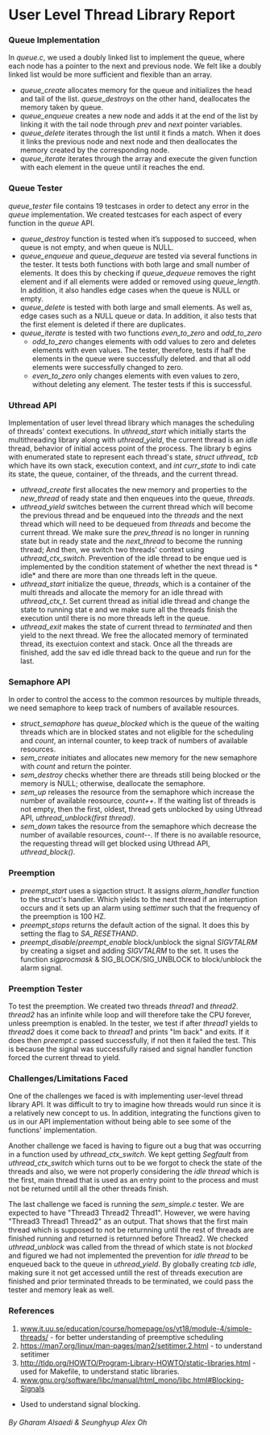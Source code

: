 # User Level Thread Library Report

### Queue Implementation
In *queue.c*, we used a doubly linked list to implement the queue, where each 
node has a pointer to the next and previous node. We felt like a doubly linked 
list would be more sufficient and flexible than an array.
- *queue_create* allocates memory for the queue and initializes the head and 
tail of the list. *queue_destroys* on the other hand, deallocates the memory 
taken by queue.
- *queue_enqueue* creates a new node and adds it at the end of the list by 
linking it with the tail node through *prev* and *next* pointer variables.
- *queue_delete* iterates through the list until it finds a match. When it does 
it links the previous node and next node and then deallocates the memory 
created by the corresponding node.
- *queue_iterate* iterates through the array and execute the given function 
with each element in the queue until it reaches the end.

### Queue Tester
*queue_tester* file contains 19 testcases in order to detect any error in the 
*queue* implementation. We created testcases for each aspect of every function 
in the *queue* API.
- *queue_destroy* function is tested when it’s supposed to succeed, when queue 
is not empty, and when queue is NULL. 
- *queue_enqueue* and *queue_dequeue* are tested via several functions in the 
tester. It tests both functions with both large and small number of elements. 
It does this by checking if *queue_dequeue* removes the right element and if 
all elements were added or removed using *queue_length*. In addition, it also 
handles edge cases when the queue is NULL or empty.
- *queue_delete* is tested with both large and small elements. As well as, edge
cases such as a NULL queue or data. In addition, it also tests that the first 
 element is deleted if there are duplicates.
- *queue_iterate* is tested with two functions *even_to_zero* and *odd_to_zero* 
    - *odd_to_zero* changes elements with odd values to zero and deletes 
elements with even values. The tester, therefore, tests if half the elements in 
 the queue were successfully deleted. and that all odd elements were 
successfully changed to zero.
    - *even_to_zero* only changes elements with even values to zero, without 
deleting any element. The tester tests if this is successful.

### Uthread API
Implementation of user level thread library which manages the scheduling of 
threads' context executions. In *uthread_start* which initially starts the 
multithreading library along with *uthread_yield*, the current thread is an 
*idle* thread, behavior of initial access point of the process. The library b
egins with enumerated state to represent each thread's state, *struct uthread_
tcb* which have its own stack, execution context, and *int curr_state* to indi
cate its state, the queue, container, of the threads, and the current thread.
- *uthread_create* first allocates the new memory and properties to the 
*new_thread* of ready state and then enqueues into the queue, *threads*.
- *uthread_yield* switches between the current thread which will become the 
previous thread and be enqueued into the *threads* and the next thread which 
will need to be dequeued from *threads* and become the current thread. We make 
sure the *prev_thread* is no longer in running state but in ready state and the
 *next_thread* to become the running thread; And then, we switch two threads' 
context using *uthread_ctx_switch*. Prevention of the idle thread to be enque
ued is implemented by the condition statement of whether the next thread is *
idle* and there are more than one threads left in the queue. 
- *uthread_start* initialize the queue, *threads*, which is a container of the 
multi threads and allocate the memory for an idle thread with *uthread_ctx_t*.
Set current thread as initial idle thread and change the state to running stat
e and we make sure all the threads finish the execution until there is no more 
threads left in the queue.
- *uthread_exit* makes the state of current thread to *terminated* and then 
yield to the next thread. We free the allocated memory of terminated thread, 
its exectuion context and stack. Once all the threads are finished, add the sav
ed idle thread back to the queue and run for the last.

### Semaphore API
In order to control the access to the common resources by multiple threads, we 
need semaphore to keep track of numbers of available resources.
- *struct_semaphore* has *queue_blocked* which is the queue of the waiting 
threads which are in blocked states and not eligible for the scheduling and
*count*, an internal counter, to keep track of numbers of available resources.
- *sem_create* initiates and allocates new memory for the new semaphore with
*count* and return the pointer.
- *sem_destroy* checks whether there are threads still being blocked or the
memory is NULL; otherwise, deallocate the semaphore.
- *sem_up* releases the resource from the semaphore which increase the number
of available reosource, *count++*. If the waiting list of threads is not empty,
then the first, oldest, thread gets unblocked by using Uthread API, 
*uthread_unblock(first thread)*.
- *sem_down* takes the resource from the semaphore which decrease the number of
available resources, *count--*. If there is no available resource, the 
requesting thread will get blocked using Uthread API, *uthread_block()*.

### Preemption
- *preempt_start* uses a sigaction struct. It assigns *alarm_handler* function
to the struct's handler. Which yields to the next thread if an interruption
occurs and it sets up an alarm using *settimer* such that the frequency of the
preemption is 100 HZ. 
- *preempt_stops* returns the default action of the signal. It does this by 
setting the flag to *SA_RESETHAND*.
- *preempt_disable*/*preempt_enable* block/unblock the signal *SIGVTALRM* by
creating a sigset and adding *SIGVTALRM* to the set. It uses the function 
*sigprocmask* & SIG_BLOCK/SIG_UNBLOCK to block/unblock the alarm signal.

### Preemption Tester
To test the preemption. We created two threads *thread1* and *thread2*.
*thread2* has an infinite while loop and will therefore take the CPU forever,
unless preemption is enabled. In the tester, we test if after *thread1* yields
to *thread2* does it come back to *thread1* and prints "Im back" and exits. If
it does then *preempt.c* passed successfully, if not then it failed the test.
This is because the signal was successfully raised and signal handler function
forced the current thread to yield.

### Challenges/Limitations Faced
One of the challenges we faced is with implementing user-level thread library
API. It was difficult to try to imagine how threads would run since it is a 
relatively new concept to us. In addition, integrating the functions given to 
us in our API implementation without being able to see some of the functions' 
implementation. 

Another challenge we faced is having to figure out a bug that was occurring in
a function used by *uthread_ctx_switch*. We kept getting *Segfault* from
*uthread_ctx_switch* which turns out to be we forgot to check the state of the
threads and also, we were not properly considering the *idle thread* which is
the first, main thread that is used as an entry point to the process and must
not be returned untill all the other threads finish. 

The last challenge we faced is running the *sem_simple.c* tester. We are expected
to have "Thread3 Thread2 Thread1". However, we were having "Thread3 Thread1 
Thread2" as an output. That shows that the first main thread which is supposed
to not be returnning until the rest of threads are finished running and returned
is returnned before Thread2. We checked *uthread_unblock* was called from the 
thread of which state is not *blocked* and figured we had not implemented the 
prevention for *idle thread* to be enqueued back to the queue in *uthread_yield*.
By globally creating *tcb idle*, making sure it not get accessed untill the 
rest of threads execution are finished and prior terminated threads to be 
terminated, we could pass the tester and memory leak as well.

### References
1. www.it.uu.se/education/course/homepage/os/vt18/module-4/simple-threads/ -
for better understanding of preemptive scheduling 
2. https://man7.org/linux/man-pages/man2/setitimer.2.html - to understand
setitimer
3. http://tldp.org/HOWTO/Program-Library-HOWTO/static-libraries.html - used for
Makefile, to understand static libraries.
4. www.gnu.org/software/libc/manual/html_mono/libc.html#Blocking-Signals
- Used to understand signal blocking.

###### By *Gharam Alsaedi* & *Seunghyup Alex Oh*
